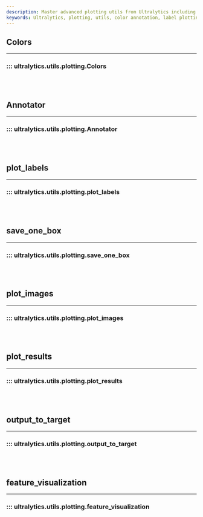 ```yaml
---
description: Master advanced plotting utils from Ultralytics including color annotations, label and image plotting, and feature visualization.
keywords: Ultralytics, plotting, utils, color annotation, label plotting, image plotting, feature visualization
---
```


## Colors
---
### ::: ultralytics.utils.plotting.Colors
<br><br>

## Annotator
---
### ::: ultralytics.utils.plotting.Annotator
<br><br>

## plot_labels
---
### ::: ultralytics.utils.plotting.plot_labels
<br><br>

## save_one_box
---
### ::: ultralytics.utils.plotting.save_one_box
<br><br>

## plot_images
---
### ::: ultralytics.utils.plotting.plot_images
<br><br>

## plot_results
---
### ::: ultralytics.utils.plotting.plot_results
<br><br>

## output_to_target
---
### ::: ultralytics.utils.plotting.output_to_target
<br><br>

## feature_visualization
---
### ::: ultralytics.utils.plotting.feature_visualization
<br><br>
